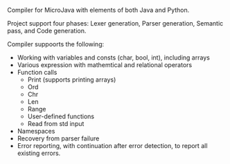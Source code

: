 Compiler for MicroJava with elements of both Java and Python.

Project support four phases: Lexer generation, Parser generation, Semantic pass, and Code generation.

Compiler suppoorts the following:

- Working with variables and consts (char, bool, int), including arrays
- Various expression with mathemtical and relational operators
- Function calls
  - Print (supports printing arrays)
  - Ord
  - Chr
  - Len
  - Range
  - User-defined functions
  - Read from std input
- Namespaces
- Recovery from parser failure
- Error reporting, with continuation after error detection, to report all existing errors.
